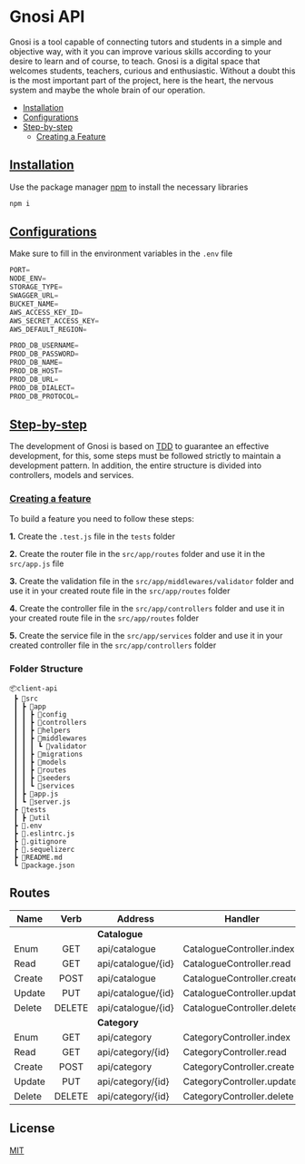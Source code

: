 # Gnosi API

Gnosi is a tool capable of connecting tutors and students in a simple and objective way, with it you can improve various skills according to your desire to learn and of course, to teach. Gnosi is a digital space that welcomes students, teachers, curious and enthusiastic.
Without a doubt this is the most important part of the project, here is the heart, the nervous system and maybe the whole brain of our operation.

- [Installation](#installation)
- [Configurations](#configurations)
- [Step-by-step](#step-by-step)
	- [Creating a Feature](#creating-a-feature)



## [Installation](#installation)

Use the package manager [npm](http://npmjs.com/) to install the necessary libraries

```bash
npm i
```

## [Configurations](#configurations)

Make sure to fill in the environment variables in the `.env` file

```python
PORT=
NODE_ENV=
STORAGE_TYPE=
SWAGGER_URL=
BUCKET_NAME=
AWS_ACCESS_KEY_ID=
AWS_SECRET_ACCESS_KEY=
AWS_DEFAULT_REGION=

PROD_DB_USERNAME=
PROD_DB_PASSWORD=
PROD_DB_NAME=
PROD_DB_HOST=
PROD_DB_URL=
PROD_DB_DIALECT=
PROD_DB_PROTOCOL=
```

## [Step-by-step](#step-by-step)

The development of Gnosi is based on [TDD](https://en.wikipedia.org/wiki/Test-driven_development) to guarantee an effective development, for this, some steps must be followed strictly to maintain a development pattern. In addition, the entire structure is divided into controllers, models and services.

### [Creating a feature](#creating-a-feature)
To build a feature you need to follow these steps:

**1.** Create the `.test.js` file in the `tests` folder

**2.** Create the router file in the `src/app/routes` folder and use it in the `src/app.js` file

**3.** Create the validation file in the `src/app/middlewares/validator` folder and use it in your created route file in the `src/app/routes` folder

**4.** Create the controller file in the `src/app/controllers` folder and use it in your created route file in the `src/app/routes` folder

**5.** Create the service file in the `src/app/services` folder and use it in your created controller file in the `src/app/controllers` folder

### Folder Structure

```
📦client-api
 ┣ 📂src
 ┃ ┣ 📂app
 ┃ ┃ ┣ 📂config
 ┃ ┃ ┣ 📂controllers
 ┃ ┃ ┣ 📂helpers
 ┃ ┃ ┣ 📂middlewares
 ┃ ┃ ┃ ┗ 📂validator
 ┃ ┃ ┣ 📂migrations
 ┃ ┃ ┣ 📂models
 ┃ ┃ ┣ 📂routes
 ┃ ┃ ┣ 📂seeders
 ┃ ┃ ┗ 📂services
 ┃ ┣ 📜app.js
 ┃ ┗ 📜server.js
 ┣ 📂tests
 ┃ ┣ 📂util
 ┣ 📜.env
 ┣ 📜.eslintrc.js
 ┣ 📜.gitignore
 ┣ 📜.sequelizerc
 ┣ 📜README.md
 ┗ 📜package.json
```

## Routes

| Name   |  Verb  | Address            | Handler                    |
| ------ | :----: | ------------------ | -------------------------- |
|        |        | **Catalogue**      |
| Enum   |  GET   | api/catalogue      | CatalogueController.index  |
| Read   |  GET   | api/catalogue/{id} | CatalogueController.read   |
| Create |  POST  | api/catalogue      | CatalogueController.create |
| Update |  PUT   | api/catalogue/{id} | CatalogueController.update |
| Delete | DELETE | api/catalogue/{id} | CatalogueController.delete |
|        |        | **Category**       |
| Enum   |  GET   | api/category       | CategoryController.index   |
| Read   |  GET   | api/category/{id}  | CategoryController.read    |
| Create |  POST  | api/category       | CategoryController.create  |
| Update |  PUT   | api/category/{id}  | CategoryController.update  |
| Delete | DELETE | api/category/{id}  | CategoryController.delete  |

## License

[MIT](https://choosealicense.com/licenses/mit/)
